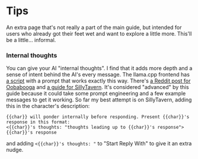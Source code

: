 # Tips

An extra page that's not really a part of the main guide, but intended for users who already got their feet wet and want to explore a little more. This'll be a little... informal.

### Internal thoughts
You can give your AI "internal thoughts". I find that it adds more depth and a sense of intent behind the AI's every message. The llama.cpp frontend has [a script](https://github.com/ggerganov/llama.cpp/blob/master/examples/Miku.sh#L33) with a prompt that works exactly this way. There's [a Reddit post for Oobabooga](https://old.reddit.com/r/CharacterAi_NSFW/comments/13mrq2q/secret_thoughts_oobabooga/) and [a guide for SillyTavern](https://rentry.co/kingbri-chara-guide#advanced-character-thoughts). It's considered "advanced" by this guide because it could take some prompt engineering and a few example messages to get it working. So far my best attempt is on SillyTavern, adding this in the character's description:
```
{{char}} will ponder internally before responding. Present {{char}}'s response in this format:
<{{char}}'s thoughts: "thoughts leading up to {{char}}'s response"> {{char}}'s response
```
and adding `<{{char}}'s thoughts: "` to "Start Reply With" to give it an extra nudge.
